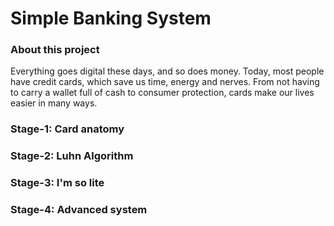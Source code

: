 # Simple Banking System

### About this project

Everything goes digital these days, and so does money. Today, most people have credit cards, which save us time, energy and nerves. From not having to carry a wallet full of cash to consumer protection, cards make our lives easier in many ways.

### Stage-1: Card anatomy
### Stage-2: Luhn Algorithm
### Stage-3: I'm so lite
### Stage-4: Advanced system
